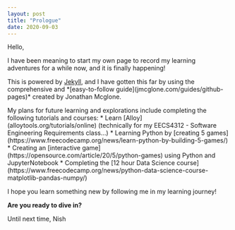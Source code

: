 ```yaml
---
layout: post
title: "Prologue"
date: 2020-09-03
---
```


Hello,

<p> I have been meaning to start my own page to record my learning adventures for a while now, and it is finally happening! </p>
<p> This is powered by <a href = http://jekyllrb.com> Jekyll</a>, and I have gotten this far by using the comprehensive and *[easy-to-follow guide](jmcglone.com/guides/github-pages)* created by Jonathan Mcglone.</p>
<p> My plans for future learning and explorations include completing the following tutorials and courses: 
* Learn [Alloy](alloytools.org/tutorials/online) (technically for my EECS4312 - Software Engineering Requirements class...)
* Learning Python by [creating 5 games](https://www.freecodecamp.org/news/learn-python-by-building-5-games/)
* Creating an [interactive game](https://opensource.com/article/20/5/python-games) using Python and JupyterNotebook
* Completing the [12 hour Data Science course](https://www.freecodecamp.org/news/python-data-science-course-matplotlib-pandas-numpy/) </p>

I hope you learn something new by following me in my learning journey!

**Are you ready to dive in?**

Until next time,
Nish
